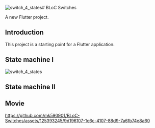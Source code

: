 ![switch_4_states](https://github.com/mk590901/BLoC-Switches/assets/125393245/7bf92519-254a-4d6e-9b22-155026d33226)# BLoC Switches

A new Flutter project.

## Introduction

This project is a starting point for a Flutter application.

## State machine I
![switch_4_states](https://github.com/mk590901/BLoC-Switches/assets/125393245/1c9bf663-b1d4-4287-a88c-9e5db740eb77)

## State machine II



## Movie

https://github.com/mk590901/BLoC-Switches/assets/125393245/9d196107-1c6c-4107-88d9-7a6fb74e8a60



